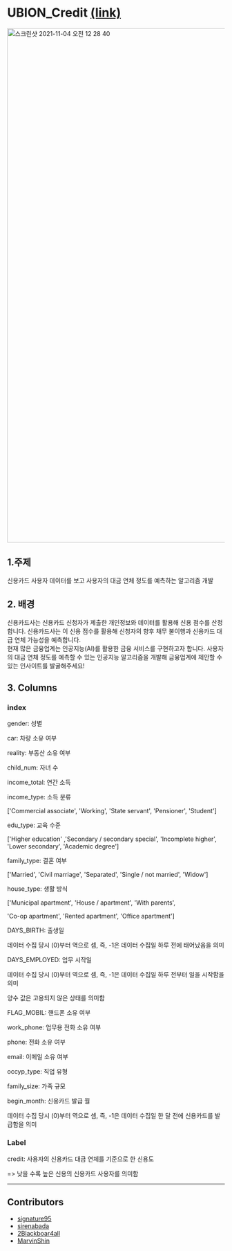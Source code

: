 # UBION_Credit   [(link)](https://dacon.io/competitions/official/235713/overview/description)

<img width="1188" alt="스크린샷 2021-11-04 오전 12 28 40" src="https://user-images.githubusercontent.com/87803612/140091778-af809111-0684-4f3b-bfdd-f118c2936dcf.png">


## 1.주제

신용카드 사용자 데이터를 보고 사용자의 대금 연체 정도를 예측하는 알고리즘 개발 



## 2. 배경

신용카드사는 신용카드 신청자가 제출한 개인정보와 데이터를 활용해 신용 점수를 산정합니다. 신용카드사는 이 신용 점수를 활용해 신청자의 향후 채무 불이행과 신용카드 대급 연체 가능성을 예측합니다.   
현재 많은 금융업계는 인공지능(AI)를 활용한 금융 서비스를 구현하고자 합니다. 사용자의 대금 연체 정도를 예측할 수 있는 인공지능 알고리즘을 개발해 금융업계에 제안할 수 있는 인사이트를 발굴해주세요!

## 3. Columns

### index


gender: 성별


car: 차량 소유 여부


reality: 부동산 소유 여부


child_num: 자녀 수


income_total: 연간 소득


income_type: 소득 분류


['Commercial associate', 'Working', 'State servant', 'Pensioner', 'Student']



edu_type: 교육 수준


['Higher education' ,'Secondary / secondary special', 'Incomplete higher', 'Lower secondary', 'Academic degree']



family_type: 결혼 여부


['Married', 'Civil marriage', 'Separated', 'Single / not married', 'Widow']



house_type: 생활 방식


['Municipal apartment', 'House / apartment', 'With parents',

							

'Co-op apartment', 'Rented apartment', 'Office apartment']



DAYS_BIRTH: 출생일


데이터 수집 당시 (0)부터 역으로 셈, 즉, -1은 데이터 수집일 하루 전에 태어났음을 의미



DAYS_EMPLOYED: 업무 시작일


데이터 수집 당시 (0)부터 역으로 셈, 즉, -1은 데이터 수집일 하루 전부터 일을 시작함을 의미

													

양수 값은 고용되지 않은 상태를 의미함



FLAG_MOBIL: 핸드폰 소유 여부


work_phone: 업무용 전화 소유 여부


phone: 전화 소유 여부


email: 이메일 소유 여부


occyp_type: 직업 유형													


family_size: 가족 규모


begin_month: 신용카드 발급 월
			

데이터 수집 당시 (0)부터 역으로 셈, 즉, -1은 데이터 수집일 한 달 전에 신용카드를 발급함을 의미




### Label


credit: 사용자의 신용카드 대금 연체를 기준으로 한 신용도


=> 낮을 수록 높은 신용의 신용카드 사용자를 의미함

***

## Contributors

- [signature95](https://github.com/signature95)
- [sirenabada](https://github.com/sirenabada)
- [2Blackboar4all](https://github.com/Blackboar4all)
- [MarvinShin](https://github.com/MarvinShin)


